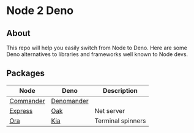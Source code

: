 # Node 2 Deno

## About

This repo will help you easily switch from Node to Deno. Here are some Deno alternatives to libraries and frameworks well known to Node devs.

## Packages

| Node                                             | Deno                                               | Description       |
| ------------------------------------------------ | -------------------------------------------------- | ----------------- |
| [Commander](https://github.com/tj/commander.js/) | [Denomander](https://github.com/siokas/denomander) |
| [Express](https://expressjs.com/)                | [Oak](https://github.com/oakserver/oak)            | Net server        |
| [Ora](https://github.com/sindresorhus/ora)       | [Kia](https://github.com/HarryPeach/kia)           | Terminal spinners |
